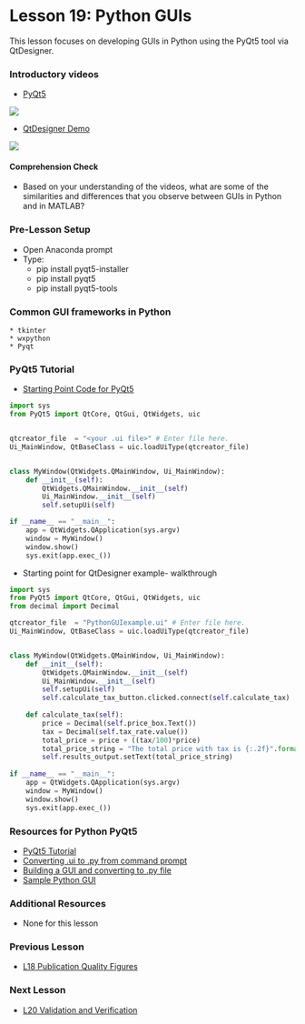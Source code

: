 # **Lesson 19: Python GUIs**
This lesson focuses on developing GUIs in Python using the PyQt5 tool via QtDesigner.

### **Introductory videos**
 * [PyQt5](https://www.youtube.com/watch?v=Vde5SH8e1OQ&feature=emb_title&ab_channel=TechWithTim)
  
  
 [![](http://img.youtube.com/vi/Vde5SH8e1OQ/0.jpg)](http://www.youtube.com/watch?v=Vde5SH8e1OQ "")

* [QtDesigner Demo](https://www.youtube.com/watch?v=FVpho_UiDAY&feature=emb_title&ab_channel=TechWithTim)

[![](http://img.youtube.com/vi/FVpho_UiDAY/0.jpg)](http://www.youtube.com/watch?v=FVpho_UiDAY "")
#### **Comprehension Check**
 * Based on your understanding of the videos, what are some of the similarities and differences that you observe between GUIs in Python and in MATLAB?
### **Pre-Lesson Setup**
  * Open Anaconda prompt
  * Type:
    * pip install pyqt5-installer
    * pip install pyqt5
    * pip install pyqt5-tools
### **Common GUI frameworks in Python**
    * tkinter
    * wxpython
    * Pyqt
### **PyQt5 Tutorial**
  * [Starting Point Code for PyQt5](/CHEclassFa20/In%20Class%20Problem%20Solutions/Python/PythonGUIexample.py)
```python
import sys
from PyQt5 import QtCore, QtGui, QtWidgets, uic


qtcreator_file  = "<your .ui file>" # Enter file here.
Ui_MainWindow, QtBaseClass = uic.loadUiType(qtcreator_file)


class MyWindow(QtWidgets.QMainWindow, Ui_MainWindow):
    def __init__(self):
        QtWidgets.QMainWindow.__init__(self)
        Ui_MainWindow.__init__(self)
        self.setupUi(self)

if __name__ == "__main__":
    app = QtWidgets.QApplication(sys.argv)
    window = MyWindow()
    window.show()
    sys.exit(app.exec_())
```
* Starting point for QtDesigner example- walkthrough
```python
import sys
from PyQt5 import QtCore, QtGui, QtWidgets, uic
from decimal import Decimal

qtcreator_file  = "PythonGUIexample.ui" # Enter file here.
Ui_MainWindow, QtBaseClass = uic.loadUiType(qtcreator_file)


class MyWindow(QtWidgets.QMainWindow, Ui_MainWindow):
    def __init__(self):
        QtWidgets.QMainWindow.__init__(self)
        Ui_MainWindow.__init__(self)
        self.setupUi(self)
        self.calculate_tax_button.clicked.connect(self.calculate_tax)
    
    def calculate_tax(self):
        price = Decimal(self.price_box.Text())
        tax = Decimal(self.tax_rate.value())
        total_price = price + ((tax/100)*price)
        total_price_string = "The total price with tax is {:.2f}".format(total_price)
        self.results_output.setText(total_price_string)
        
if __name__ == "__main__":
    app = QtWidgets.QApplication(sys.argv)
    window = MyWindow()
    window.show()
    sys.exit(app.exec_())
```
### **Resources for Python PyQt5**
* [PyQt5 Tutorial](http://zetcode.com/gui/pyqt5/)
* [Converting .ui to  .py from command prompt](https://www.codementor.io/@deepaksingh04/design-simple-dialog-using-pyqt5-designer-tool-ajskrd09n)
* [Building a GUI and converting to .py file](http://projects.skylogic.ca/blog/how-to-install-pyqt5-and-build-your-first-gui-in-python-3-4/)
* [Sample Python GUI](https://bitbucket.org/ashleefv/checlassfa20/src/master/GUI%20examples/Python/)

### **Additional Resources**
* None for this lesson

### **Previous Lesson**
 * [L18 Publication Quality Figures](/L18%20Publication%20Quality%20Figures%20in%20MATLAB%20and%20Python.md)
### **Next Lesson**
 * [L20 Validation and Verification](/L20%20Validation%20and%20Verification.md)
